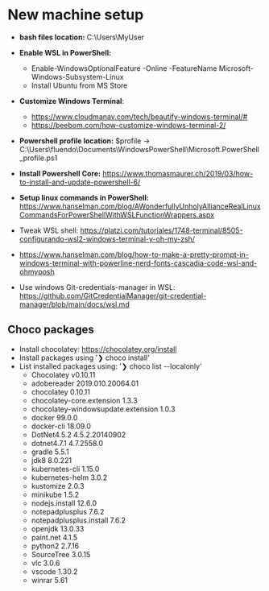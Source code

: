 # New machine setup

- <b>bash files location:</b> C:\Users\MyUser

- <b>Enable WSL in PowerShell:</b> 
  - Enable-WindowsOptionalFeature -Online -FeatureName Microsoft-Windows-Subsystem-Linux
  - Install Ubuntu from MS Store

- <b>Customize Windows Terminal</b>: 
  - https://www.cloudmanav.com/tech/beautify-windows-terminal/#
  - https://beebom.com/how-customize-windows-terminal-2/
- <b>Powershell profile location:</b> $profile -> C:\Users\fluendo\Documents\WindowsPowerShell\Microsoft.PowerShell_profile.ps1
- <b>Install Powershell Core:</b> https://www.thomasmaurer.ch/2019/03/how-to-install-and-update-powershell-6/
- <b>Setup linux commands in PowerShell:</b> https://www.hanselman.com/blog/AWonderfullyUnholyAllianceRealLinuxCommandsForPowerShellWithWSLFunctionWrappers.aspx
- Tweak WSL shell: https://platzi.com/tutoriales/1748-terminal/8505-configurando-wsl2-windows-terminal-y-oh-my-zsh/
- https://www.hanselman.com/blog/how-to-make-a-pretty-prompt-in-windows-terminal-with-powerline-nerd-fonts-cascadia-code-wsl-and-ohmyposh

- Use windows Git-credentials-manager in WSL: https://github.com/GitCredentialManager/git-credential-manager/blob/main/docs/wsl.md

## Choco packages
- Install chocolatey: https://chocolatey.org/install
- Install packages using '❯ choco install'
- List installed packages using: '❯ choco list --localonly'
  - Chocolatey v0.10.11
  - adobereader 2019.010.20064.01
  - chocolatey 0.10.11
  - chocolatey-core.extension 1.3.3
  - chocolatey-windowsupdate.extension 1.0.3
  - docker 99.0.0
  - docker-cli 18.09.0
  - DotNet4.5.2 4.5.2.20140902
  - dotnet4.7.1 4.7.2558.0
  - gradle 5.5.1
  - jdk8 8.0.221
  - kubernetes-cli 1.15.0
  - kubernetes-helm 3.0.2
  - kustomize 2.0.3
  - minikube 1.5.2
  - nodejs.install 12.6.0
  - notepadplusplus 7.6.2
  - notepadplusplus.install 7.6.2
  - openjdk 13.0.33
  - paint.net 4.1.5
  - python2 2.7.16
  - SourceTree 3.0.15
  - vlc 3.0.6
  - vscode 1.30.2
  - winrar 5.61

